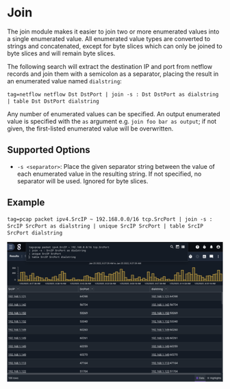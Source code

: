 # Join

The join module makes it easier to join two or more enumerated values into a single enumerated value. All enumerated value types are converted to strings and concatenated, except for byte slices which can only be joined to byte slices and will remain byte slices.

The following search will extract the destination IP and port from netflow records and join them with a semicolon as a separator, placing the result in an enumerated value named `dialstring`:

```gravwell
tag=netflow netflow Dst DstPort | join -s : Dst DstPort as dialstring | table Dst DstPort dialstring
```

Any number of enumerated values can be specified. An output enumerated value is specified with the `as` argument e.g. `join foo bar as output`; if not given, the first-listed enumerated value will be overwritten.

## Supported Options

* `-s <separator>`: Place the given separator string between the value of each enumerated value in the resulting string. If not specified, no separator will be used. Ignored for byte slices.

## Example

```gravwell
tag=pcap packet ipv4.SrcIP ~ 192.168.0.0/16 tcp.SrcPort | join -s : SrcIP SrcPort as dialstring | unique SrcIP SrcPort | table SrcIP SrcPort dialstring
```
![](join.png)
